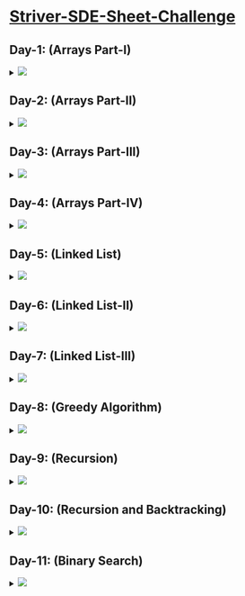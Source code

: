# [Striver-SDE-Sheet-Challenge](https://takeuforward.org/interviews/strivers-sde-sheet-top-coding-interview-problems)

## Day-1: (Arrays Part-I)

<details>
  <summary><img id="array" src="https://img.shields.io/badge/ARRAYS%20PART--I-6-brightgreen"></summary>
  
  | S.No. | Problem                                                                                                                     | Solutions                                                                                                                                                                                                                                                                 |
  |-------|-----------------------------------------------------------------------------------------------------------------------------|-------------------------------------------------------------------------------------------------------------------------------------------------------------------------------------------------------------------------------------------------------------------------|
  |   1   |[Set Matrix Zeroes](https://takeuforward.org/data-structure/set-matrix-zero)                                                 |<a   href="https://github.com/vishesh-14/Striver-SDE-Sheet/blob/master/01%20Arrays%201/setZeroes.java"><img src="https://img.shields.io/badge/-%20Solution-brightgreen"></a>
  |   2   |[Pascal Triangle](https://takeuforward.org/data-structure/program-to-generate-pascals-triangle)                            |<a   href="https://github.com/vishesh-14/Striver-SDE-Sheet/blob/master/01%20Arrays%201/generatePascal.java"><img src="https://img.shields.io/badge/-%20Solution-brightgreen"></a>
  |   3   |[Next Permutation](https://takeuforward.org/data-structure/next_permutation-find-next-lexicographically-greater-permutation/)|<a   href="https://github.com/vishesh-14/Striver-SDE-Sheet/blob/master/01%20Arrays%201/nextPermutation.java"><img src="https://img.shields.io/badge/-%20Solution-brightgreen"></a>
  |   4   |[Kadane's Algorithm](https://takeuforward.org/data-structure/kadanes-algorithm-maximum-subarray-sum-in-an-array/)            |<a   href="https://github.com/vishesh-14/Striver-SDE-Sheet/blob/master/01%20Arrays%201/maximumSubArray.java"><img src="https://img.shields.io/badge/-%20Solution-brightgreen"></a>
  |   5   |[Sort array of 0's 1's and 2's](https://takeuforward.org/data-structure/sort-an-array-of-0s-1s-and-2s/)                      |<a   href="https://github.com/vishesh-14/Striver-SDE-Sheet/blob/master/01%20Arrays%201/sortColors.java"><img src="https://img.shields.io/badge/-%20Solution-brightgreen"></a>
  |   6   |[Stock Buy and Sell](https://takeuforward.org/data-structure/stock-buy-and-sell/)                                            |<a   href="https://github.com/vishesh-14/Striver-SDE-Sheet/blob/master/01%20Arrays%201/stockandbuysell.java"><img src="https://img.shields.io/badge/-%20Solution-brightgreen"></a>
  <br>
    <div align="right">
      <h3><b><a href="#striver-sde-sheet-challenge">⬆️ Back to Top</a></b></h3>
    </div>
  <br>
  
</details>

## Day-2: (Arrays Part-II)

<details>
  <summary><img id="array" src="https://img.shields.io/badge/ARRAYS%20PART--II-6-brightgreen"></summary>
  
  | S.No. | Problem                                                                                                                     | Solutions                                                                                                                                                                                                                                                                 |
  |-------|-----------------------------------------------------------------------------------------------------------------------------|-------------------------------------------------------------------------------------------------------------------------------------------------------------------------------------------------------------------------------------------------------------------------|
  |   1   |[Rotate Matrix](https://takeuforward.org/data-structure/rotate-image-by-90-degree/)                                                 |<a   href="https://github.com/vishesh-14/Striver-SDE-Sheet/blob/master/02%20Arrays%202/rotateMatrix.java"><img src="https://img.shields.io/badge/-%20Solution-brightgreen"></a>
  |   2   |[Merge Overlapping Intervals](https://takeuforward.org/data-structure/merge-overlapping-sub-intervals/)                            |<a   href="https://github.com/vishesh-14/Striver-SDE-Sheet/blob/master/02%20Arrays%202/Merge-Intervals.java"><img src="https://img.shields.io/badge/-%20Solution-brightgreen"></a>
  |   3   |[Merge Two Sorted Arrays](https://takeuforward.org/data-structure/merge-two-sorted-arrays-without-extra-space/)|<a   href="https://github.com/vishesh-14/Striver-SDE-Sheet/blob/master/02%20Arrays%202/Merge-Sorted-Array.java"><img src="https://img.shields.io/badge/-%20Solution-brightgreen"></a>
  |   4   |[Find Duplicate in the Array](https://takeuforward.org/data-structure/find-the-duplicate-in-an-array-of-n1-integers/)            |<a   href="https://github.com/vishesh-14/Striver-SDE-Sheet/blob/master/02%20Arrays%202/Duplicate-array.java"><img src="https://img.shields.io/badge/-%20Solution-brightgreen"></a>
  |   5   |[Repeat and Missing Number](https://takeuforward.org/data-structure/find-the-repeating-and-missing-numbers/)                      |<a   href="https://github.com/vishesh-14/Striver-SDE-Sheet/blob/master/02%20Arrays%202/Repeat-and-Missing-Number-Array.java"><img src="https://img.shields.io/badge/-%20Solution-brightgreen"></a>
  |   6   |[Count Inversions](https://takeuforward.org/data-structure/count-inversions-in-an-array/)                                            |<a   href="https://github.com/vishesh-14/Striver-SDE-Sheet/blob/master/02%20Arrays%202/Count-Inversions.java"><img src="https://img.shields.io/badge/-%20Solution-brightgreen"></a>
  <br>
    <div align="right">
      <h3><b><a href="#striver-sde-sheet-challenge">⬆️ Back to Top</a></b></h3>
    </div>
  <br>
  
</details>

## Day-3: (Arrays Part-III)

<details>
  <summary><img id="array" src="https://img.shields.io/badge/ARRAYS%20PART--III-6-brightgreen"></summary>
  
  | S.No. | Problem                                                                                                                     | Solutions                                                                                                                                                                                                                                                                 |
  |-------|-----------------------------------------------------------------------------------------------------------------------------|-------------------------------------------------------------------------------------------------------------------------------------------------------------------------------------------------------------------------------------------------------------------------|
  |   1   |[Search In 2D Matrix](https://takeuforward.org/data-structure/search-in-a-sorted-2d-matrix/)                                                 |<a   href="https://github.com/vishesh-14/Striver-SDE-Sheet/blob/master/03%20Arrays%203/Search-in-2D-Matrix.java"><img src="https://img.shields.io/badge/-%20Solution-brightgreen"></a>
  |   2   |[Modular Exponentiation](https://takeuforward.org/data-structure/implement-powxn-x-raised-to-the-power-n/)                            |<a   href="https://github.com/vishesh-14/Striver-SDE-Sheet/blob/master/03%20Arrays%203/Pow(x%2C%20n).java"><img src="https://img.shields.io/badge/-%20Solution-brightgreen"></a>
  |   3   |[Majority Element](https://takeuforward.org/data-structure/find-the-majority-element-that-occurs-more-than-n-2-times/)|<a   href="https://github.com/vishesh-14/Striver-SDE-Sheet/blob/master/03%20Arrays%203/majority1.java"><img src="https://img.shields.io/badge/-%20Solution-brightgreen"></a>
  |   4   |[Majority Element - II](https://takeuforward.org/data-structure/majority-elementsn-3-times-find-the-elements-that-appears-more-than-n-3-times-in-the-array/)            |<a   href="https://github.com/vishesh-14/Striver-SDE-Sheet/blob/master/03%20Arrays%203/majority2.java"><img src="https://img.shields.io/badge/-%20Solution-brightgreen"></a>
  |   5   |[Unique Paths](https://takeuforward.org/data-structure/grid-unique-paths-count-paths-from-left-top-to-the-right-bottom-of-a-matrix/)                      |<a   href="https://github.com/vishesh-14/Striver-SDE-Sheet/blob/master/03%20Arrays%203/uniquepaths.java"><img src="https://img.shields.io/badge/-%20Solution-brightgreen"></a>
  |   6   |[Reverse Pairs](https://takeuforward.org/data-structure/data-structure/count-reverse-pairs/)                                            |<a   href="https://github.com/vishesh-14/Striver-SDE-Sheet/blob/master/03%20Arrays%203/Reverse-Pairs.java"><img src="https://img.shields.io/badge/-%20Solution-brightgreen"></a>
  <br>
    <div align="right">
      <h3><b><a href="#striver-sde-sheet-challenge">⬆️ Back to Top</a></b></h3>
    </div>
  <br>
  
</details>

## Day-4: (Arrays Part-IV)

<details>
  <summary><img id="array" src="https://img.shields.io/badge/ARRAYS%20PART--IV-6-brightgreen"></summary>
  
  | S.No. | Problem                                                                                                                     | Solutions                                                                                                                                                                                                                                                                 |
  |-------|-----------------------------------------------------------------------------------------------------------------------------|-------------------------------------------------------------------------------------------------------------------------------------------------------------------------------------------------------------------------------------------------------------------------|
  |   1   |[Pair Sum](https://takeuforward.org/data-structure/two-sum-check-if-a-pair-with-given-sum-exists-in-array/)                                                 |<a   href="https://github.com/vishesh-14/Striver-SDE-Sheet/blob/master/04%20Arrays%204/pair-sum.java"><img src="https://img.shields.io/badge/-%20Solution-brightgreen"></a>
  |   2   |[4 Sum](https://takeuforward.org/data-structure/4-sum-find-quads-that-add-up-to-a-target-value/)                            |<a   href="https://github.com/vishesh-14/Striver-SDE-Sheet/blob/master/04%20Arrays%204/four-sum.java"><img src="https://img.shields.io/badge/-%20Solution-brightgreen"></a>
  |   3   |[Longest Consecutive Sequence](https://takeuforward.org/data-structure/longest-consecutive-sequence-in-an-array/)|<a   href="https://github.com/vishesh-14/Striver-SDE-Sheet/blob/master/04%20Arrays%204/Longest-Consecutive.java"><img src="https://img.shields.io/badge/-%20Solution-brightgreen"></a>
  |   4   |[Longest Subarray Zero Sum](https://takeuforward.org/data-structure/length-of-the-longest-subarray-with-zero-sum/)            |<a   href="https://github.com/vishesh-14/Striver-SDE-Sheet/blob/master/04%20Arrays%204/Largest-subarray-with-0-sum%2Cjava"><img src="https://img.shields.io/badge/-%20Solution-brightgreen"></a>
  |   5   |[Count Subarrays with Given XOR](https://takeuforward.org/data-structure/count-the-number-of-subarrays-with-given-xor-k/)                      |<a   href="https://github.com/vishesh-14/Striver-SDE-Sheet/blob/master/04%20Arrays%204/Subarray-with-given-XOR.java"><img src="https://img.shields.io/badge/-%20Solution-brightgreen"></a>
  |   6   |[Longest Substring without Repeating Characters](https://takeuforward.org/data-structure/data-structure/length-of-longest-substring-without-any-repeating-character/)                                            |<a   href="https://github.com/vishesh-14/Striver-SDE-Sheet/blob/master/04%20Arrays%204/Longest-Substring-Without-Repeating-Characters.java"><img src="https://img.shields.io/badge/-%20Solution-brightgreen"></a>
  <br>
    <div align="right">
      <h3><b><a href="#striver-sde-sheet-challenge">⬆️ Back to Top</a></b></h3>
    </div>
  <br>
  
</details>

## Day-5: (Linked List)
<details>
  <summary><img id="array" src="https://img.shields.io/badge/LINKED%20LIST%20PART--I-6-brightgreen"></summary>
  
  | S.No. | Problem                                                                                                                     | Solutions                                                                                                                                                                                                                                                                 |
  |-------|-----------------------------------------------------------------------------------------------------------------------------|-------------------------------------------------------------------------------------------------------------------------------------------------------------------------------------------------------------------------------------------------------------------------|
  |   1   |[Reverse a LinkedList](https://takeuforward.org/data-structure/reverse-a-linked-list/)                                                 |<a   href="https://github.com/vishesh-14/Striver-SDE-Sheet/blob/master/06%20LinkedList/Reverse-Linked-List.java"><img src="https://img.shields.io/badge/-%20Solution-brightgreen"></a>
  |   2   |[Find the middle of LinkedList](https://takeuforward.org/data-structure/find-middle-element-in-a-linked-list/)                            |<a   href="https://github.com/vishesh-14/Striver-SDE-Sheet/blob/master/06%20LinkedList/Middle-of-the-LinkedList.java"><img src="https://img.shields.io/badge/-%20Solution-brightgreen"></a>
  |   3   |[Merge two sorted Linked List](https://takeuforward.org/data-structure/merge-two-sorted-linked-lists/)|<a   href="https://github.com/vishesh-14/Striver-SDE-Sheet/blob/master/06%20LinkedList/Merge-Two-Sorted-Lists.java"><img src="https://img.shields.io/badge/-%20Solution-brightgreen"></a>
  |   4   |[Remove N-th node from back ](https://takeuforward.org/data-structure/remove-n-th-node-from-the-end-of-a-linked-list/)            |<a   href="https://github.com/vishesh-14/Striver-SDE-Sheet/blob/master/06%20LinkedList/Remove-Nth-Node-From-End-of-List.java"><img src="https://img.shields.io/badge/-%20Solution-brightgreen"></a>
  |   5   |[Add two numbers as LinkedList](https://takeuforward.org/data-structure/add-two-numbers-represented-as-linked-lists/)                      |<a   href="https://github.com/vishesh-14/Striver-SDE-Sheet/blob/master/06%20LinkedList/Add-Two-Numbers.java"><img src="https://img.shields.io/badge/-%20Solution-brightgreen"></a>
  |   6   |[Delete a given Node when a node is given](https://takeuforward.org/data-structure/delete-given-node-in-a-linked-list-o1-approach/)                                            |<a   href="https://github.com/vishesh-14/Striver-SDE-Sheet/blob/master/06%20LinkedList/Delete-Node-in-a-LinkedList.java"><img src="https://img.shields.io/badge/-%20Solution-brightgreen"></a>
  <br>
    <div align="right">
      <h3><b><a href="#striver-sde-sheet-challenge">⬆️ Back to Top</a></b></h3>
    </div>
  <br>
  
</details>


## Day-6: (Linked List-II)
<details>
  <summary><img id="array" src="https://img.shields.io/badge/LINKED%20LIST%20PART--II-6-brightgreen"></summary>
  
  | S.No. | Problem                                                                                                                     | Solutions                                                                                                                                                                                                                                                                 |
  |-------|-----------------------------------------------------------------------------------------------------------------------------|-------------------------------------------------------------------------------------------------------------------------------------------------------------------------------------------------------------------------------------------------------------------------|
  |   1   |[  Find intersection point LinkedList](https://takeuforward.org/data-structure/find-intersection-of-two-linked-lists/)       |<a   href="https://github.com/vishesh-14/Striver-SDE-Sheet/blob/master/07%20LinkedList%202/Find-intersection-LinkedList.java"><img src="https://img.shields.io/badge/-%20Solution-brightgreen"></a>
  |   2   |[Detect a cycle in Linked List](https://takeuforward.org/data-structure/detect-a-cycle-in-a-linked-list/)                 |<a   href="https://github.com/vishesh-14/Striver-SDE-Sheet/blob/master/07%20LinkedList%202/Linked-List-Cycle.java"><img src="https://img.shields.io/badge/-%20Solution-brightgreen"></a>
  |   3   |[Reverse a LinkedList in groups k.](https://takeuforward.org/data-structure/reverse-linked-list-in-groups-of-size-k/)|<a   href="https://github.com/vishesh-14/Striver-SDE-Sheet/blob/master/07%20LinkedList%202/Reverse-Nodes-in-k-Group.java"><img src="https://img.shields.io/badge/-%20Solution-brightgreen"></a>
  |   4   |[  Check if a LinkedList is palindrome](https://takeuforward.org/data-structure/check-if-given-linked-list-is-plaindrome/)            |<a   href="https://github.com/vishesh-14/Striver-SDE-Sheet/blob/master/07%20LinkedList%202/Palindrome-Linked-List.java"><img src="https://img.shields.io/badge/-%20Solution-brightgreen"></a>
  |   5   |[Starting point of loop Linked List](https://takeuforward.org/data-structure/starting-point-of-loop-in-a-linked-list/)  |<a   href="https://github.com/vishesh-14/Striver-SDE-Sheet/blob/master/07%20LinkedList%202/Linked-List-Cycle-II.java"><img src="https://img.shields.io/badge/-%20Solution-brightgreen"></a>
  |   6   |[Flattening a Linked List](https://takeuforward.org/data-structure/flattening-a-linked-list/)                                            |<a   href="https://github.com/vishesh-14/Striver-SDE-Sheet/blob/master/07%20LinkedList%202/Flattening-Linked-List.java"><img src="https://img.shields.io/badge/-%20Solution-brightgreen"></a>
  <br>
    <div align="right">
      <h3><b><a href="#striver-sde-sheet-challenge">⬆️ Back to Top</a></b></h3>
    </div>
  <br>
  
</details>

## Day-7: (Linked List-III)
<details>
  <summary><img id="array" src="https://img.shields.io/badge/LINKED%20LIST%20PART--III-6-brightgreen"></summary>
  
  | S.No. | Problem                                                                                                                     | Solutions                                                                                                                                                                                                                                                                 |
  |-------|-----------------------------------------------------------------------------------------------------------------------------|-------------------------------------------------------------------------------------------------------------------------------------------------------------------------------------------------------------------------------------------------------------------------|
  |   1   |[Rotate a LinkedList](https://takeuforward.org/data-structure/rotate-a-linked-list/)       |<a   href="https://github.com/vishesh-14/Striver-SDE-Sheet/blob/master/08%20LinkedList%203/Rotate-List.java"><img src="https://img.shields.io/badge/-%20Solution-brightgreen"></a>
  |   2   |[Clone a Linked List](https://takeuforward.org/data-structure/detect-a-cycle-in-a-linked-list/)                 |<a   href="https://github.com/vishesh-14/Striver-SDE-Sheet/blob/master/08%20LinkedList%203/Copy-List-Random-Pointer.java"><img src="https://img.shields.io/badge/-%20Solution-brightgreen"></a>
  |   3   |[3 sum](https://takeuforward.org/data-structure/3-sum-find-triplets-that-add-up-to-a-zero/)|<a   href="https://github.com/vishesh-14/Striver-SDE-Sheet/blob/master/08%20LinkedList%203/3sum.java"><img src="https://img.shields.io/badge/-%20Solution-brightgreen"></a>
  |   4   |[Trapping rainwater](https://takeuforward.org/data-structure/trapping-rainwater/)            |<a   href="https://github.com/vishesh-14/Striver-SDE-Sheet/blob/master/08%20LinkedList%203/Trapping-Rain-Water.java"><img src="https://img.shields.io/badge/-%20Solution-brightgreen"></a>
  |   5   |[Remove Duplicate from Sorted array](https://takeuforward.org/data-structure/remove-duplicates-in-place-from-sorted-array/)  |<a   href="https://github.com/vishesh-14/Striver-SDE-Sheet/blob/master/08%20LinkedList%203/Remove-Duplicates-Sorted-Array.java"><img src="https://img.shields.io/badge/-%20Solution-brightgreen"></a>
  |   6   |[ Max consecutive ones](https://takeuforward.org/data-structure/count-maximum-consecutive-ones-in-the-array/)                                            |<a   href="https://github.com/vishesh-14/Striver-SDE-Sheet/blob/master/08%20LinkedList%203/Max-Consecutive-Ones.java"><img src="https://img.shields.io/badge/-%20Solution-brightgreen"></a>
  <br>
    <div align="right">
      <h3><b><a href="#striver-sde-sheet-challenge">⬆️ Back to Top</a></b></h3>
    </div>
  <br>
  
</details>

## Day-8: (Greedy Algorithm)
<details>
  <summary><img id="array" src="https://img.shields.io/badge/GREEDY %20ALGORITHMS-6-brightgreen"></summary>
  
  | S.No. | Problem                                                                                                                     | Solutions                                                                                                                                                                                                                                                                 |
  |-------|-----------------------------------------------------------------------------------------------------------------------------|-------------------------------------------------------------------------------------------------------------------------------------------------------------------------------------------------------------------------------------------------------------------------|
  |   1   |[N meetings in room](https://takeuforward.org/data-structure/n-meetings-in-one-room/)       |<a   href="https://github.com/vishesh-14/Striver-SDE-Sheet/blob/master/09%20Greedy/N-meetings.java"><img src="https://img.shields.io/badge/-%20Solution-brightgreen"></a>
  |   2   |[Minimum number of platforms  railway](https://takeuforward.org/data-structure/minimum-number-of-platforms-required-for-a-railway/)                 |<a   href="https://github.com/vishesh-14/Striver-SDE-Sheet/blob/master/09%20Greedy/Minimum-Platforms.java"><img src="https://img.shields.io/badge/-%20Solution-brightgreen"></a>
  |   3   |[Job sequencing Problem](https://takeuforward.org/data-structure/job-sequencing-problem/)|<a   href="https://github.com/vishesh-14/Striver-SDE-Sheet/blob/master/09%20Greedy/Job-Sequencing-Problem.java"><img src="https://img.shields.io/badge/-%20Solution-brightgreen"></a>
  |   4   |[Fractional Knapsack Problem](https://takeuforward.org/data-structure/fractional-knapsack-problem-greedy-approach/)            |<a   href="https://github.com/vishesh-14/Striver-SDE-Sheet/blob/master/09%20Greedy/Fractional-Knapsack.java"><img src="https://img.shields.io/badge/-%20Solution-brightgreen"></a>
  |   5   |[Number of Coins](https://takeuforward.org/data-structure/find-minimum-number-of-coins/)  |<a   href="https://github.com/vishesh-14/Striver-SDE-Sheet/blob/master/09%20Greedy/Number-of-Coins.java"><img src="https://img.shields.io/badge/-%20Solution-brightgreen"></a>
  
  <br>
    <div align="right">
      <h3><b><a href="#striver-sde-sheet-challenge">⬆️ Back to Top</a></b></h3>
    </div>
  <br>
  
</details>


## Day-9: (Recursion)
<details>
  <summary><img id="array" src="https://img.shields.io/badge/RECURSION %20-6-brightgreen"></summary>
  
  | S.No. | Problem                                                                                                                     | Solutions                                                                                                                                                                                                                                                                 |
  |-------|-----------------------------------------------------------------------------------------------------------------------------|-------------------------------------------------------------------------------------------------------------------------------------------------------------------------------------------------------------------------------------------------------------------------|
  |   1   |[Subset Sums](https://takeuforward.org/data-structure/subset-sum-sum-of-all-subsets/)       |<a   href="https://github.com/vishesh-14/Striver-SDE-Sheet/blob/master/10%20%20Recursion/Subset-Sums.java"><img src="https://img.shields.io/badge/-%20Solution-brightgreen"></a>
  |   2   |[Subset – II ](https://takeuforward.org/data-structure/subset-ii-print-all-the-unique-subsets/)                 |<a   href="https://github.com/vishesh-14/Striver-SDE-Sheet/blob/master/10%20%20Recursion/Subsets-II.java"><img src="https://img.shields.io/badge/-%20Solution-brightgreen"></a>
  |   3   |[Combination Sum – I](https://takeuforward.org/data-structure/combination-sum-1/)|<a   href="https://github.com/vishesh-14/Striver-SDE-Sheet/blob/master/10%20%20Recursion/combination-sum.java"><img src="https://img.shields.io/badge/-%20Solution-brightgreen"></a>
  |   4   |[Combination Sum II](https://takeuforward.org/data-structure/combination-sum-ii-find-all-unique-combinations/)            |<a   href="https://github.com/vishesh-14/Striver-SDE-Sheet/blob/master/10%20%20Recursion/Combination-Sum-II.java"><img src="https://img.shields.io/badge/-%20Solution-brightgreen"></a>
  |   5   |[Palindrome Partitioning](https://takeuforward.org/data-structure/palindrome-partitioning/)  |<a   href="https://github.com/vishesh-14/Striver-SDE-Sheet/blob/master/10%20%20Recursion/Palindrome-Partitioning.java"><img src="https://img.shields.io/badge/-%20Solution-brightgreen"></a>
  
  <br>
    <div align="right">
      <h3><b><a href="#striver-sde-sheet-challenge">⬆️ Back to Top</a></b></h3>
    </div>
  <br>
  
</details>


## Day-10: (Recursion and Backtracking)
<details>
  <summary><img id="array" src="https://img.shields.io/badge/RECURSION %20 and %20BACKTARCKING-6-brightgreen"></summary>
  
  | S.No. | Problem                                                                                                                     | Solutions                                                                                                                                                                                                                                                                 |
  |-------|-----------------------------------------------------------------------------------------------------------------------------|-------------------------------------------------------------------------------------------------------------------------------------------------------------------------------------------------------------------------------------------------------------------------|
  |   1   |[Print all permutations of a array](https://takeuforward.org/data-structure/print-all-permutations-of-a-string-array/)       |<a   href="https://github.com/vishesh-14/Striver-SDE-Sheet/blob/master/11%20Recursion%20and%20Backtracking/Permutations.java"><img src="https://img.shields.io/badge/-%20Solution-brightgreen"></a>
  |   2   |[N Queen Problem](https://takeuforward.org/data-structure/n-queen-problem-return-all-distinct-solutions-to-the-n-queens-puzzle/)                 |<a   href="https://github.com/vishesh-14/Striver-SDE-Sheet/blob/master/11%20Recursion%20and%20Backtracking/N-Queens.cpp"><img src="https://img.shields.io/badge/-%20Solution-brightgreen"></a>
  |   3   |[Sudoku Solver](https://takeuforward.org/data-structure/sudoku-solver/)|<a   href="https://github.com/vishesh-14/Striver-SDE-Sheet/blob/master/11%20Recursion%20and%20Backtracking/Sudoku-Solver.java"><img src="https://img.shields.io/badge/-%20Solution-brightgreen"></a>
  |   4   |[M – Coloring Problem](https://takeuforward.org/data-structure/m-coloring-problem/)            |<a   href=""><img src="https://img.shields.io/badge/-%20Solution-brightgreen"></a>
  |   5   |[Rat in a Maze](https://takeuforward.org/data-structure/rat-in-a-maze/)  |<a   href="https://github.com/vishesh-14/Striver-SDE-Sheet/blob/master/11%20Recursion%20and%20Backtracking/Rat-in-Maze.java"><img src="https://img.shields.io/badge/-%20Solution-brightgreen"></a>
  |   6   |[Word Break](https://www.geeksforgeeks.org/word-break-problem-using-backtracking/)  |<a   href="https://github.com/vishesh-14/Striver-SDE-Sheet/blob/master/11%20Recursion%20and%20Backtracking/Word-Break.java"><img src="https://img.shields.io/badge/-%20Solution-brightgreen"></a>
  
  <br>
    <div align="right">
      <h3><b><a href="#striver-sde-sheet-challenge">⬆️ Back to Top</a></b></h3>
    </div>
  <br>
  
</details>

## Day-11: (Binary Search)
<details>
  <summary><img id="array" src="https://img.shields.io/badge/BINARY %20SEARCH-8-brightgreen"></summary>
  
  | S.No. | Problem                                                                                                                     | Solutions                                                                                                                                                                                                                                                                 |
  |-------|-----------------------------------------------------------------------------------------------------------------------------|-------------------------------------------------------------------------------------------------------------------------------------------------------------------------------------------------------------------------------------------------------------------------|
  |   1   |[The N-th root of an integer](https://takeuforward.org/data-structure/nth-root-of-a-number-using-binary-search/)       |<a   href="https://github.com/vishesh-14/Striver-SDE-Sheet/blob/master/12%20Binary%20Search/N-th-root.java"><img src="https://img.shields.io/badge/-%20Solution-brightgreen"></a>
  |   2   |[Matrix Median](https://www.geeksforgeeks.org/find-median-row-wise-sorted-matrix/)                 |<a   href="https://github.com/vishesh-14/Striver-SDE-Sheet/blob/master/12%20Binary%20Search/Matrix-Median.java"><img src="https://img.shields.io/badge/-%20Solution-brightgreen"></a>
  |   3   |[Single-Element-Sorted-Array](https://takeuforward.org/data-structure/search-single-element-in-a-sorted-array/)|<a   href="https://github.com/vishesh-14/Striver-SDE-Sheet/blob/master/12%20Binary%20Search/Single-Element-Sorted-Array.java"><img src="https://img.shields.io/badge/-%20Solution-brightgreen"></a>
  |   4   |[Search-in-Rotated-Sorted-Array](https://takeuforward.org/data-structure/search-element-in-a-rotated-sorted-array/)            |<a   href="https://github.com/vishesh-14/Striver-SDE-Sheet/blob/master/12%20Binary%20Search/Search-in-Rotated-Sorted-Array.java"><img src="https://img.shields.io/badge/-%20Solution-brightgreen"></a>
  |   5   |[Median of 2 sorted arrays](https://takeuforward.org/data-structure/median-of-two-sorted-arrays-of-different-sizes/)  |<a   href=""><img src="https://img.shields.io/badge/-%20Solution-brightgreen"></a>
  |   6   |[K-th Element two sorted arrays](https://takeuforward.org/data-structure/k-th-element-of-two-sorted-arrays/)  |<a   href=""><img src="https://img.shields.io/badge/-%20Solution-brightgreen"></a>
   |   7  |[Allocate Minimum Number of Pages](https://takeuforward.org/data-structure/allocate-minimum-number-of-pages/)  |<a   href="https://github.com/vishesh-14/Striver-SDE-Sheet/blob/master/12%20Binary%20Search/Allocate-Minimum.java"><img src="https://img.shields.io/badge/-%20Solution-brightgreen"></a>
   |   8   |[ Aggressive Cows](https://takeuforward.org/data-structure/aggressive-cows-detailed-solution/)  |<a   href="https://github.com/vishesh-14/Striver-SDE-Sheet/blob/master/12%20Binary%20Search/Aggressive-Cows.java"><img src="https://img.shields.io/badge/-%20Solution-brightgreen"></a>
  
  <br>
    <div align="right">
      <h3><b><a href="#striver-sde-sheet-challenge">⬆️ Back to Top</a></b></h3>
    </div>
  <br>
  
</details>